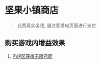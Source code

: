 # 坚果小镇商店

> 花费真实金钱, 通过爱发电页面进行支付

## 购买游戏内增益效果

1. [PVP区获得无限弓箭](https://afdian.net/order/create?plan_id=d9e35178b6e711ecb12352540025c377)
